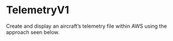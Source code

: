 # TelemetryV1
Create and display an aircraft’s telemetry file within AWS using the approach seen below.
